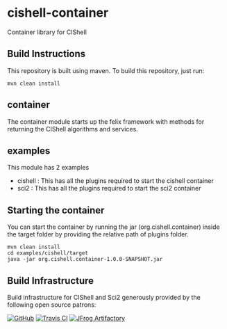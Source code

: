 # cishell-container
Container library for CIShell

## Build Instructions

This repository is built using maven. To build this repository, just run:
```
mvn clean install
```

## container
The container module starts up the felix framework with methods for returning the CIShell algorithms and services.

## examples
This module has 2 examples
- cishell : This has all the plugins required to start the cishell container
- sci2 : This has all the plugins required to start the sci2 container

## Starting the container
You can start the container by running the jar (org.cishell.container) inside the target folder by providing the relative path of plugins folder.

```
mvn clean install
cd examples/cishell/target
java -jar org.cishell.container-1.0.0-SNAPSHOT.jar
```

## Build Infrastructure

Build infrastructure for CIShell and Sci2 generously provided by the following open source patrons:

[![GitHub](https://cishell.github.io/images/GitHub_Logo.png)](https://github.com/CIShell/)
[![Travis CI](https://cishell.github.io/images/TravisCI-Full-Color.png)](https://travis-ci.com/CIShell/)
[![JFrog Artifactory](https://cishell.github.io/images/Powered-by-artifactory_03.png)](https://cishell.jfrog.io)
